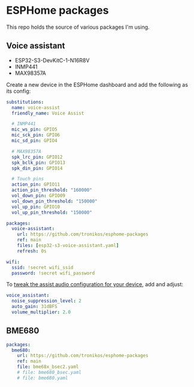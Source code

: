 # ESPHome packages

This repo holds the source of various packages I'm using.

## Voice assistant

- ESP32-S3-DevKitC-1-N16R8V
- INMP441
- MAX98357A

Create a new device in the ESPHome dashboard and add the following as its config:

```yaml
substitutions:
  name: voice-assist
  friendly_name: Voice Assist

  # INMP441
  mic_ws_pin: GPIO5
  mic_sck_pin: GPIO6
  mic_sd_pin: GPIO4

  # MAX98357A
  spk_lrc_pin: GPIO12
  spk_bclk_pin: GPIO13
  spk_din_pin: GPIO14

  # Touch pins
  action_pin: GPIO11
  action_pin_threshold: "160000"
  vol_down_pin: GPIO09
  vol_down_pin_threshold: "150000"
  vol_up_pin: GPIO10
  vol_up_pin_threshold: "150000"

packages:
  voice-assistant:
    url: https://github.com/tronikos/esphome-packages
    ref: main
    files: [esp32-s3-voice-assistant.yaml]
    refresh: 0s

wifi:
  ssid: !secret wifi_ssid
  password: !secret wifi_password
```

To [tweak the assist audio configuration for your device](https://www.home-assistant.io/voice_control/troubleshooting#to-tweak-the-assist-audio-configuration-for-your-device), add and adjust:

```yaml
voice_assistant:
  noise_suppression_level: 2
  auto_gain: 31dBFS
  volume_multiplier: 2.0
```

## BME680

```yaml
packages:
  bme680:
    url: https://github.com/tronikos/esphome-packages
    ref: main
    file: bme68x_bsec2.yaml
    # file: bme680_bsec.yaml
    # file: bme680.yaml
```
